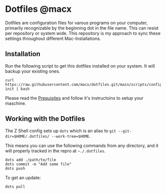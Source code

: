 # Dotfiles @macx

Dotfiles are configuration files for varous programs on your computer, primarily recognizable by the beginning dot in the file name. This can resist per repository or system wide. This repository is my approach to sync these settings throughout different Mac-Installations.

## Installation

Run the following script to get this dotfiles installed on your system. It will backup your existing ones.

```shell
curl https://raw.githubusercontent.com/macx/dotfiles.git/main/scripts/config-init | bash
```

Please read the [Prequisites](./docs/prequisites.md) and follow it's instructoins to setup your maschine.

## Working with the Dotfiles

The Z Shell config sets up `dots` which is an alias to `git --git-dir=$HOME/.dotfiles/ --work-tree=$HOME`.

This means you can use the following commands from any directory, and it will properly tracked in the repro at `~./.dotfiles`.

```shell
dots add ./path/to/file
dots commit -m "Add some file"
dots push
```

To get an update:

```shell
dots pull
```
